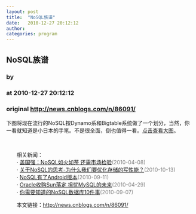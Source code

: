 ```yaml
---
layout: post
title:  "NoSQL族谱"
date:   2010-12-27 20:12:12
author: 
categories: program
---
```


## NoSQL族谱
### by 
### at 2010-12-27 20:12:12
### original <http://news.cnblogs.com/n/86091/>

<p style="text-align:left">下图将现在流行的NoSQL按Dynamo系和Bigtable系统做了一个划分，当然，你一看就知道是小日本的手笔。不是很全面，倒也值得一看。<a href="http://pic003.cnblogs.com/2010/1/201012/2010122720110674.gif">点击查看大图</a>。</p>
<p style="text-align:center"><a href="http://pic003.cnblogs.com/2010/1/201012/2010122720110674.gif"><img src="http://pic003.cnblogs.com/2010/1/201012/2010122720105829.gif" alt=""></a></p><p><br>　　相关新闻：<br>　　· <a href="http://news.cnblogs.com/n/61019/">盖国强：NoSQL如火如荼 还需市场检验</a><span style="color:gray">(2010-04-08)</span><br>　　· <a href="http://news.cnblogs.com/n/77216/">关于NoSQL的思考-为什么我们要优化存储的写性能？</a><span style="color:gray">(2010-10-13)</span><br>　　· <a href="http://news.cnblogs.com/n/73894/">NoSQL有了Android版本</a><span style="color:gray">(2010-09-11)</span><br>　　· <a href="http://news.cnblogs.com/n/63150/">Oracle收购Sun落定 担忧MySQL的未来</a><span style="color:gray">(2010-04-29)</span><br>　　· <a href="http://news.cnblogs.com/n/73487/">你需要知道的NoSQL数据库10件事</a><span style="color:gray">(2010-09-07)</span><br></p><p>　　本文链接：<a href="http://news.cnblogs.com/n/86091/">http://news.cnblogs.com/n/86091/</a></p><img src="http://news.cnblogs.com/news/rssclick.aspx?id=86091" width="1" height="1" alt="">